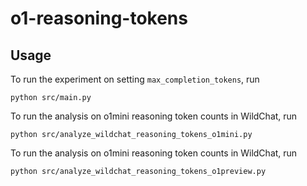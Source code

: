 # o1-reasoning-tokens

## Usage


To run the experiment on setting `max_completion_tokens`, run

```
python src/main.py
```


To run the analysis on o1mini reasoning token counts in WildChat, run


```
python src/analyze_wildchat_reasoning_tokens_o1mini.py
```

To run the analysis on o1mini reasoning token counts in WildChat, run


```
python src/analyze_wildchat_reasoning_tokens_o1preview.py
```
